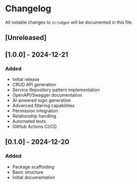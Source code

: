 # Changelog

All notable changes to `zcrudgen` will be documented in this file.

## [Unreleased]

## [1.0.0] - 2024-12-21

### Added
- Initial release
- CRUD API generation
- Service Repository pattern implementation
- OpenAPI/Swagger documentation
- AI-powered logic generation
- Advanced filtering capabilities
- Permission integration
- Relationship handling
- Automated tests
- GitHub Actions CI/CD

## [0.1.0] - 2024-12-20

### Added
- Package scaffolding
- Basic structure
- Initial documentation
